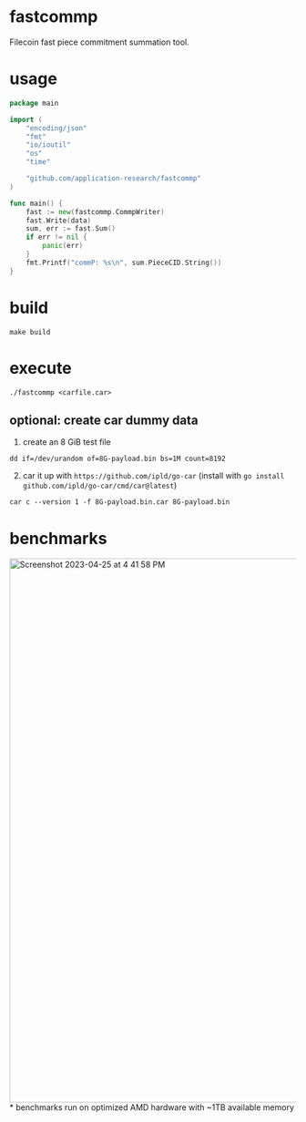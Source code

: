 # fastcommp

Filecoin fast piece commitment summation tool.

# usage

```go
package main

import (
	"encoding/json"
	"fmt"
	"io/ioutil"
	"os"
	"time"

	"github.com/application-research/fastcommp"
)

func main() {
    fast := new(fastcommp.CommpWriter)
    fast.Write(data)
    sum, err := fast.Sum()
    if err != nil {
        panic(err)
    }
    fmt.Printf("commP: %s\n", sum.PieceCID.String())
}
```

# build

`make build`

# execute

`./fastcommp <carfile.car>`

## optional: create car dummy data

1. create an 8 GiB test file

`
dd if=/dev/urandom of=8G-payload.bin bs=1M count=8192
`

2. car it up with `https://github.com/ipld/go-car` (install with `go install github.com/ipld/go-car/cmd/car@latest`)

`
car c --version 1 -f 8G-payload.bin.car 8G-payload.bin
`
# benchmarks

<img width="955" alt="Screenshot 2023-04-25 at 4 41 58 PM" src="https://user-images.githubusercontent.com/1556714/234313247-56e573e6-107d-4606-8de6-379a92a613e9.png">
* benchmarks run on optimized AMD hardware with ~1TB available memory
